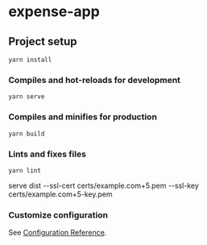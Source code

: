 # expense-app

## Project setup
```
yarn install
```

### Compiles and hot-reloads for development
```
yarn serve
```

### Compiles and minifies for production
```
yarn build
```

### Lints and fixes files
```
yarn lint
```

serve dist --ssl-cert certs/example.com+5.pem --ssl-key certs/example.com+5-key.pem

### Customize configuration
See [Configuration Reference](https://cli.vuejs.org/config/).
